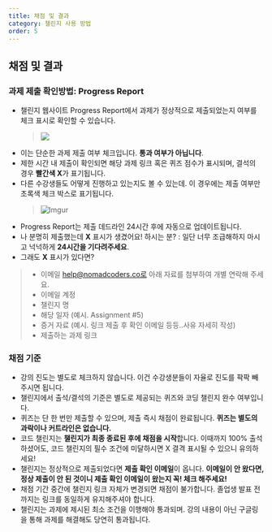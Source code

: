 ```yaml
---
title: 채점 및 결과
category: 챌린지 사용 방법
order: 5
---
```


## 채점 및 결과

### 과제 제출 확인방법: Progress Report

- 챌린지 웹사이트 Progress Report에서 과제가 정상적으로 제출되었는지 여부를 체크 표시로 확인할 수 있습니다.
  > ![](https://i.ibb.co/Jr29my5/Screen-Shot-2022-07-01-at-4-23-39-PM.png)
- 이는 단순한 과제 제출 여부 체크입니다. **통과 여부가 아닙니다**.
- 제한 시간 내 제출이 확인되면 해당 과제 링크 혹은 퀴즈 점수가 표시되며, 결석의 경우 **빨간색 X**가 표기됩니다.
- 다른 수강생들도 어떻게 진행하고 있는지도 볼 수 있는데. 이 경우에는 제출 여부만 초록색 체크 박스로 표기됩니다.
  > ![Imgur](https://i.ibb.co/0rRV7kt/image.png)
- Progress Report는 제출 데드라인 24시간 후에 자동으로 업데이트됩니다.
- 나 분명히 제출했는데 **X** 표시가 생겼어요! 하시는 분? : 일단 너무 조급해하지 마시고 넉넉하게 **24시간을 기다려주세요**.
- 그래도 **X** 표시가 있다면?
> - 이메일 help@nomadcoders.co로 아래 자료를 첨부하여 개별 연락해 주세요.
> - 이메일 계정
> - 챌린지 명
> - 해당 일자 (예시. Assignment #5)
> - 증거 자료 (예시. 링크 제출 후 확인 이메일 등등..사유 자세히 작성)
> - 제출하는 과제 링크 

### 채점 기준

- 강의 진도는 별도로 체크하지 않습니다. 이건 수강생분들이 자율로 진도를 팍팍 빼주시면 됩니다.
- 챌린지에서 출석/결석의 기준은 별도로 제공되는 퀴즈와 코딩 챌린지 완수 여부입니다.
- 퀴즈는 단 한 번만 제출할 수 있으며, 제출 즉시 채점이 완료됩니다. **퀴즈는 별도의 과락이나 커트라인은 없습니다.** 
- 코드 챌린지는 **챌린지가 최종 종료된 후에 채점을 시작**합니다. 이때까지 100% 출석하셨어도, 코드 챌린지의 필수 조건에 미달하시면 X 결격 표시될 수 있으니 유의하세요!
- 챌린지는 정상적으로 제출되었다면 **제출 확인 이메일**이 옵니다. **이메일이 안 왔다면, 정상 제출이 안 된 것이니 제출 확인 이메일이 왔는지 꼭! 체크 해주세요!**
- 채점 기간 중간에 챌린지 링크 자체가 변경되면 채점이 불가합니다. 졸업생 발표 전까지는 링크를 동일하게 유지해주셔야 합니다.
- 챌린지는 과제에 제시된 최소 조건을 이행해야 통과되며. 강의 내용이 아닌 구글링을 통해 과제를 해결해도 당연히 통과됩니다.

